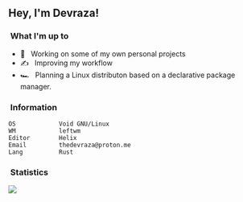 <h2>Hey, I'm Devraza!</h2>

<h3>&nbsp;What I'm up to </h3>

- 💼 &nbsp; Working on some of my own personal projects
- ✍️ &nbsp; Improving my workflow
- 🏎️ &nbsp; Planning a Linux distributon based on a declarative package manager.

<h3>&nbsp;Information</h3>

```
OS            Void GNU/Linux
WM            leftwm
Editor        Helix
Email         thedevraza@proton.me
Lang          Rust
```

<h3>&nbsp;Statistics</h3>

<img src="https://github-readme-stats.vercel.app/api?username=devraza&show_icons=true &bg_color=1e1e2e&text_color=cdd6f4&icon_color=cba6f7&title_color=94e2d5"/> <br>
